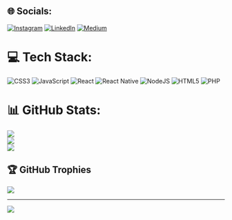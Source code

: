 
## 🌐 Socials:
[![Instagram](https://img.shields.io/badge/Instagram-%23E4405F.svg?logo=Instagram&logoColor=white)](https://instagram.com/keremmert_) [![LinkedIn](https://img.shields.io/badge/LinkedIn-%230077B5.svg?logo=linkedin&logoColor=white)](https://linkedin.com/in/kerem-mert) [![Medium](https://img.shields.io/badge/Medium-12100E?logo=medium&logoColor=white)](https://medium.com/@keremmert) 

# 💻 Tech Stack:
![CSS3](https://img.shields.io/badge/css3-%231572B6.svg?style=for-the-badge&logo=css3&logoColor=white) ![JavaScript](https://img.shields.io/badge/javascript-%23323330.svg?style=for-the-badge&logo=javascript&logoColor=%23F7DF1E) ![React](https://img.shields.io/badge/react-%2320232a.svg?style=for-the-badge&logo=react&logoColor=%2361DAFB) ![React Native](https://img.shields.io/badge/react_native-%2320232a.svg?style=for-the-badge&logo=react&logoColor=%2361DAFB) ![NodeJS](https://img.shields.io/badge/node.js-6DA55F?style=for-the-badge&logo=node.js&logoColor=white) ![HTML5](https://img.shields.io/badge/html5-%23E34F26.svg?style=for-the-badge&logo=html5&logoColor=white) ![PHP](https://img.shields.io/badge/php-%23777BB4.svg?style=for-the-badge&logo=php&logoColor=white)
# 📊 GitHub Stats:
![](https://github-readme-stats.vercel.app/api?username=kerem37mert&theme=dark&hide_border=false&include_all_commits=false&count_private=true)<br/>
![](https://github-readme-streak-stats.herokuapp.com/?user=kerem37mert&theme=dark&hide_border=false)<br/>
![](https://github-readme-stats.vercel.app/api/top-langs/?username=kerem37mert&theme=dark&hide_border=false&include_all_commits=false&count_private=true&layout=compact)

## 🏆 GitHub Trophies
![](https://github-profile-trophy.vercel.app/?username=kerem37mert&theme=radical&no-frame=false&no-bg=true&margin-w=4)

---
[![](https://visitcount.itsvg.in/api?id=kerem37mert&icon=0&color=0)](https://visitcount.itsvg.in)

<!-- Proudly created with GPRM ( https://gprm.itsvg.in ) -->
